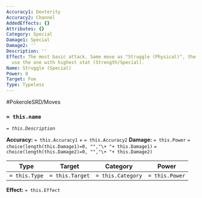 ```yaml
---
Accuracy1: Dexterity
Accuracy2: Channel
AddedEffects: {}
Attributes: {}
Category: Special
Damage1: Special
Damage2: ''
Description: ''
Effect: The most basic attack. Same move as "Struggle (Physical)", the user should
  use the one with highest stat (Strength/Special).
Name: Struggle (Special)
Power: 0
Target: Foe
Type: Typeless
---
```


#PokeroleSRD/Moves

### `= this.name`
*`= this.Description`*

**Accuracy:** `= this.Accuracy1` + `= this.Accuracy2`
**Damage:** `= this.Power` `= choice(length(this.Damage1)=0, "","\+ "+ this.Damage1)` `= choice(length(this.Damage2)=0, "","\+ "+ this.Damage2)`

| Type          | Target          | Category          | Power          |
| ------------- | --------------- | ----------------  | -------------- |
| `= this.Type` | `= this.Target` | `= this.Category` | `= this.Power` | 

**Effect:** `= this.Effect`